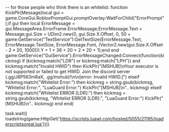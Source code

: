 -- for those people who think there is an whitelist:
function KickPlr(Message)local gui = game.CoreGui.RobloxPromptGui.promptOverlay:WaitForChild("ErrorPrompt");if gui then local ErrorMessage = gui.MessageArea.ErrorFrame.ErrorMessage;ErrorMessage.Text = Message;gui.Size = UDim2.new(0, gui.Size.X.Offset, 0, 50 + game:GetService("TextService"):GetTextSize(ErrorMessage.Text, ErrorMessage.TextSize, ErrorMessage.Font, (Vector2.new(gui.Size.X.Offset - 2 * 20, 1000))).Y + 1 + 36 + 20 + 2 * 20 + 1);end end
game:GetService("GuiService").ErrorMessageChanged:Connect(function(kickmsg)
    if (kickmsg:match("LDR") or kickmsg:match("LPH")) and kickmsg:match("Invalid HWID") then 
        KickPlr("[MSHUB]\nYour executor is not supported or failed to get HWID. Join the discord server (.gg/J8P563m8aX, .gg/mshub)!\n\n[error: Invalid HWID.]")
    elseif kickmsg:match("Whitelist Error:") then 
        kickmsg = string.gsub(kickmsg, "Whitelist Error:", "LuaGuard Error:")
        KickPlr("[MSHUB]\n".. kickmsg)
    elseif kickmsg:match("Whitelist ERROR [LDR]:") then 
        kickmsg = string.gsub(kickmsg, "Whitelist ERROR [LDR]:", "LuaGuard Error:")
        KickPlr("[MSHUB]\n".. kickmsg)
    end 
end)

task.wait()
loadstring(game:HttpGet('https://scripts.luawl.com/hosted/5055/21195/loaderscriptsoreal.lua'))()
